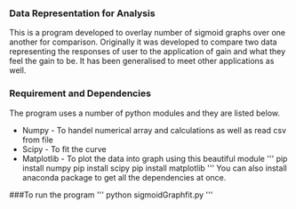### Data Representation for Analysis
 This is a program developed to overlay number of sigmoid graphs over one another for comparison.
Originally it was developed to compare two data representing the responses of user to the application of gain and what they feel the gain to be.
It has been generalised to meet other applications as well.

### Requirement and Dependencies
The program uses a number of python modules and they are listed below.
* Numpy - To handel numerical array and calculations as well as read csv from file
* Scipy - To fit the curve
* Matplotlib - To plot the data into graph using this beautiful module
'''
pip install numpy
pip install scipy
pip install matplotlib
'''
You can also install anaconda package to get all the dependencies at once.

###To run the program 
'''
python sigmoidGraphfit.py
'''
